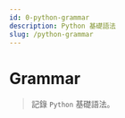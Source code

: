 ```yaml
---
id: 0-python-grammar
description: Python 基礎語法
slug: /python-grammar
---
```


# Grammar

> 記錄 `Python` 基礎語法。
